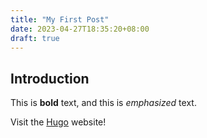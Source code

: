 ```yaml
---
title: "My First Post"
date: 2023-04-27T18:35:20+08:00
draft: true
---
```


## Introduction

This is **bold** text, and this is *emphasized* text.

Visit the [Hugo](https://gohugo.io) website!

